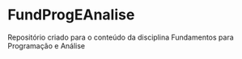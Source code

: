# FundProgEAnalise
Repositório criado para o conteúdo da disciplina Fundamentos para Programação e Análise

